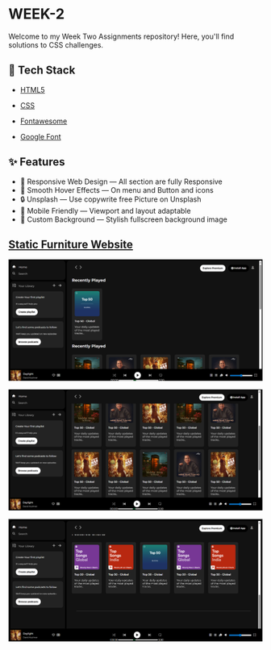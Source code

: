 
# WEEK-2 

Welcome to my Week Two Assignments repository! Here, you'll find solutions to CSS challenges.
## 🧰 Tech Stack


- [HTML5](https://developer.mozilla.org/en-US/docs/Web/HTML)

- [CSS](https://developer.mozilla.org/en-US/docs/Web/CSS)

- [Fontawesome](https://fontawesome.com/)
  
- [Google Font](https://fonts.google.com/)



## ✨ Features
- 🧭 Responsive Web Design — All section are fully Responsive
- 🎨 Smooth Hover Effects — On menu and Button and icons
- 🔒 Unsplash — Use copywrite free Picture on Unsplash
- 📱 Mobile Friendly — Viewport and layout adaptable
- 🎥 Custom Background — Stylish fullscreen background image


## [Static Furniture Website](https://github.com/rajankumar-dev/Sigma8.0-WebDev/tree/main/assignment/week-2/challenge-1)

![Hero Section](https://github.com/rajankumar-dev/Sigma8.0-WebDev/blob/main/assignment/week-2/challenge-2/Screenshots/Screenshot%202025-07-16%20215950.png?raw=true)

![Hero Section](https://github.com/rajankumar-dev/Sigma8.0-WebDev/blob/main/assignment/week-2/challenge-2/Screenshots/Screenshot%202025-07-16%20220024.png?raw=true)

![Hero Section](https://github.com/rajankumar-dev/Sigma8.0-WebDev/blob/main/assignment/week-2/challenge-2/Screenshots/Screenshot%202025-07-16%20220044.png?raw=true)
